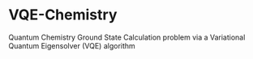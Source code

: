 # VQE-Chemistry
Quantum Chemistry Ground State Calculation problem via a Variational Quantum Eigensolver (VQE) algorithm
